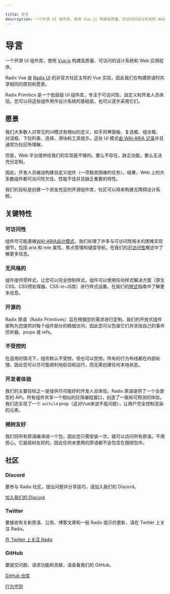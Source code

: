 ```yaml
---

title: 导言
description: 一个开源 UI 组件库，使用 Vue.js 构建高质量、可访问的设计系统和 Web 应用程序。
---
```


# 导言

<Description>
一个开源 UI 组件库，使用 <a href="https://vuejs.org" target="_blank" rel="noopener noreferrer">Vue.js</a> 构建高质量、可访问的设计系统和 Web 应用程序。
</Description>

<Callout type="tip">

Radix Vue 是 [Radix UI](https://www.radix-ui.com/) 的非官方社区主导的 Vue 实现，因此我们在构建原语时共享相同的原则和愿景。

</Callout>

Radix Primitics 是一个低层级 UI 组件库，专注于可访问性、自定义和开发人员体验。您可以将这些组件用作设计系统的基础层，也可以逐步采用它们。

## 愿景

我们大多数人对常见的UI模式有相似的定义，如手风琴面板、复选框、组合框、对话框、下拉列表、选择、滑块和工具提示。这些 UI 模式[由 WAI-ARIA 记录](https://www.w3.org/TR/wai-aria-practices/#aria_ex)并且通常为社区所理解。

但是，Web 平台提供给我们的实现是不够的。要么不存在，缺乏功能，要么无法充分定制。

因此，开发人员被迫构建自定义组件（一项极其困难的任务）。结果，Web 上的大多数组件都可访问性欠佳、性能不佳并且缺乏重要的特性。

我们的目标是创建一个资金充足的开源组件库，社区可以用来构建无障碍设计系统。

## 关键特性

### 可访问性

组件尽可能遵循[WAI-ARIA设计模式](https://www.w3.org/TR/wai-aria-practices-1.2)。我们处理了许多与可访问性相关的困难实现细节，包括 aria 和 role 属性、焦点管理和键盘导航。在我们的[可访问性](./accessibility)概述中了解更多信息。

### 无风格的

组件提供零样式，让您可以完全控制样式。组件可以使用任何样式解决方案（原生 CSS、CSS预处理器、CSS-in-JS库）进行样式设置。在我们的[样式](../guides/styling)指南中了解更多信息。

### 开源的

Radix 原语（Radix Primitives）旨在根据您的需求进行定制。我们的开放式组件架构为您提供对每个组件部分的精细访问，因此您可以包装它们并添加自己的事件侦听器、props 或 refs。

### 不受控的

在适用的情况下，组件默认不受控，但也可以受控。所有的行为布线都在内部处理，因此您可以尽可能顺利地启动和运行，而无需创建任何本地状态。

### 开发者体验

我们的主要目标之一是提供尽可能好的开发人员体验。Radix 原语提供了一个全类型的 API。所有组件共享一个相似的应用编程接口，创造了一致和可预测的体验。我们还实现了一个 `asChild` prop（这对Vue来说不是问题），让用户完全控制渲染的元素。

### 摇树友好

我们将所有原语编译成一个包，因此您只需安装一次，就可以访问所有原语。不用担心，它是摇树友好的，因此任何未使用的原语都不会包含在捆绑包中。

<InstallationTabs value="radix-vue" />

## 社区

### Discord

要参与 Radix 社区，提出问题并分享技巧，请加入我们的 Discord。

[加入我们的 Discord](https://discord.gg/jZUsrAADe5)

### Twitter

要接收有关新原语、公告、博客文章和一般 Radix 提示的更新，请在 Twitter 上关注 Radix。

[在 Twitter 上关注 Radix](https://twitter.com/radix_vue)

### GitHub

要提交问题、请求功能和贡献，请查看我们的 GitHub。

[GitHub 仓库](https://github.com/radix-vue/radix-vue)

[行为守则](https://github.com/radix-vue/radix-vue/CODE_OF_CONDUCT.md)
